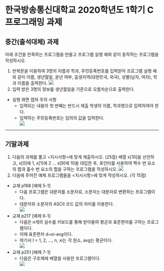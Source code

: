 
# 한국방송통신대학교 2020학년도 1학기 C 프로그래밍 과제
## 중간(출석대체) 과제
아래 조건을 만족하는 프로그램을 만들고 프로그램 실행 예와 같이 동작하는 프로그램을 작성하시오.
 1. 반복문을 이용하여 3명의 이름과 학과, 주민등록번호를 입력받아 프로그램 실행 예와 같이 이름, 생년월일, 윤년 여부, 출생지역(대한민국, 외국), 성별(남자, 여자), 학과 이름을 출력한다.
 <img src="https://i.ibb.co/XjHgBQs/01.png"><br>
 2. 입력 받은 3명의 정보를 생년월일을 기준으로 오름차순으로 출력한다.<br>
   * 실행 화면 캡처 주의 사항<br>
     * 입력되는 내용의 첫 번째는 반드시 제출 학생의 이름, 학과명으로 입력하여야 한다.<br>
     * 입력하는 주민등록번호는 임의의 값을 입력한다.<br>
       <img src="https://i.ibb.co/XZtXj4W/02.png"><p>
------
## 기말과제
1. 다음의 과제를 풀고 <지시사항>에 맞게 제출하시오. (25점)
   배열 x[10]을 선언하고, x[0]에 1, x[1]에 2 … x[9]에 10을 대입한 후, 포인터를 사용하여 짝수 번 요소의 합과 홀수 번 요소의 합을 구하는 프로그램을 작성하시오.
   <img src="https://i.ibb.co/6R9qKTY/image1.png"><br>
2. 다음에 주어진 예제 프로그램들을 <지시시항>에 맞게 작성하시오. (각 15점)<br>
 * 교재 p168 [예제 5-1] <br>
   * 다음 프로그램은 대문자를 소문자로, 소문자는 대문자로 변환하는 프로그램이다.<br>
   * 대문자와 소문자의 ASCII 코드 값의 차이를 이용한다.<br>
     <img src="https://i.ibb.co/Cm7KwBw/image2.png"><br>
 * 교재 p217 [예제 6-1] <br>
   * 다음은 n개의 실수를 키보드를 통해 받아들여 평균과 표준편차를 구하는 프로그램이다.<br>
   * 이때 표준편차 d=xi-avg이다.<br>
   * 여기서 I = 1, 2, ..., n, xi는 각 원소, avg는 평균이다.<br>
     <img src="https://i.ibb.co/p0qGz6n/image3.png"><br>
 * 교재 p251 [예제 7-1]<br>
   * 다음은 구조체에 배열을 사용한 프로그램이다.<br>
     <img src="https://i.ibb.co/vDCdth0/image4.png"><br>
